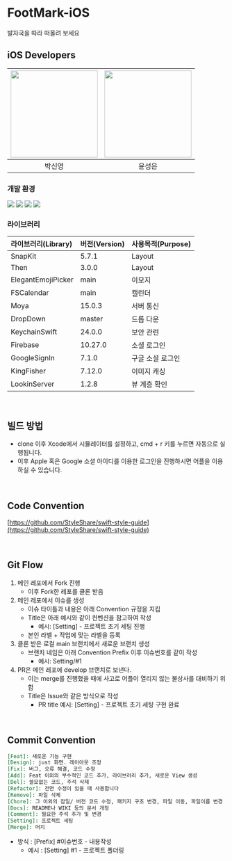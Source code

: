# FootMark-iOS
발자국을 따라 떠올려 보세요

## iOS Developers

| <img src="https://avatars.githubusercontent.com/u/114901417?s=400&u=8ca676d247090a0114ef01f6ad113014241f8a6a&v=4" width="200"> | <img src="https://avatars.githubusercontent.com/u/90887498?v=4" width="200"> |
| :----------------------------------------------------------------------------------------------------------------------------: | :--------------------------------------------------------------------------: |
|                                                             박신영                                                             |                                    윤성은                                    |

### 개발 환경

<p align="left">
<img src ="https://img.shields.io/badge/Swift-5.9.2-ff69b4">
<img src ="https://img.shields.io/badge/Xcode-15.3-blue">
<img src ="https://img.shields.io/badge/iOS-17.0-orange">
<img src ="https://img.shields.io/badge/SPM-0.9.0-green">
<br>

### 라이브러리

| 라이브러리(Library) | 버전(Version) | 사용목적(Purpose) |
| :------------------ | :------------ | :---------------- |
| SnapKit             | 5.7.1         | Layout            |
| Then                | 3.0.0         | Layout            |
| ElegantEmojiPicker  | main          | 이모지            |
| FSCalendar          | main          | 캘린더            |
| Moya                | 15.0.3        | 서버 통신         |
| DropDown            | master        | 드롭 다운         |
| KeychainSwift       | 24.0.0        | 보안 관련         |
| Firebase            | 10.27.0       | 소셜 로그인       |
| GoogleSignIn        | 7.1.0         | 구글 소셜 로그인  |
| KingFisher          | 7.12.0        | 이미지 캐싱       |
| LookinServer        | 1.2.8         | 뷰 계층 확인      |

<br>

## 빌드 방법

- clone 이후 Xcode에서 시뮬레이터를 설정하고, cmd + r 키를 누르면 자동으로 실행됩니다.
- 이후 Apple 혹은 Google 소셜 아이디를 이용한 로그인을 진행하시면 어플을 이용하실 수 있습니다.


<br>

## Code Convention

[https://github.com/StyleShare/swift-style-guide](https://github.com/StyleShare/swift-style-guide)

<br>

## Git Flow

1. 메인 레포에서 Fork 진행
   - 이후 Fork한 레포를 클론 받음
2. 메인 레포에서 이슈를 생성
   - 이슈 타이틀과 내용은 아래 Convention 규정을 지킴
   - Title은 아래 예시와 같이 컨벤션을 참고하여 작성
     - 예시: [Setting] - 프로젝트 초기 세팅 진행
   - 본인 라벨 + 작업에 맞는 라벨을 등록
3. 클론 받은 로컬 main 브랜치에서 새로운 브랜치 생성
   - 브랜치 네임은 아래 Convention Prefix 이후 이슈번호를 같이 작성
     - 예시: Setting/#1
4. PR은 메인 레포에 develop 브랜치로 보낸다.
   - 이는 merge를 진행했을 때에 사고로 어플이 열리지 않는 불상사를 대비하기 위함
   - Title은 Issue와 같은 방식으로 작성
     - PR title 예시: [Setting] - 프로젝트 초기 세팅 구현 완료

<br>

## Commit Convention

```markdown
[Feat]: 새로운 기능 구현
[Design]: just 화면. 레이아웃 조정
[Fix]: 버그, 오류 해결, 코드 수정
[Add]: Feat 이외의 부수적인 코드 추가, 라이브러리 추가, 새로운 View 생성
[Del]: 쓸모없는 코드, 주석 삭제
[Refactor]: 전면 수정이 있을 때 사용합니다
[Remove]: 파일 삭제
[Chore]: 그 이외의 잡일/ 버전 코드 수정, 패키지 구조 변경, 파일 이동, 파일이름 변경
[Docs]: README나 WIKI 등의 문서 개정
[Comment]: 필요한 주석 추가 및 변경
[Setting]: 프로젝트 세팅
[Merge]: 머지
```

- 방식 : [Prefix] #이슈번호 - 내용작성
  - 예시 : [Setting] #1 - 프로젝트 폴더링
